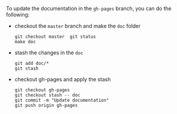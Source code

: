 To update the documentation in the `gh-pages` branch, you can do the following:

- checkout the `master` branch and make the `doc` folder
 
      git checkout master  git status
      make doc

- stash the changes in the `doc` 

      git add doc/*
      git stash

- checkout gh-pages and apply the stash    

      git checkout gh-pages 
      git checkout stash -- doc
      git commit -m "Update documentation"
      git push origin gh-pages



